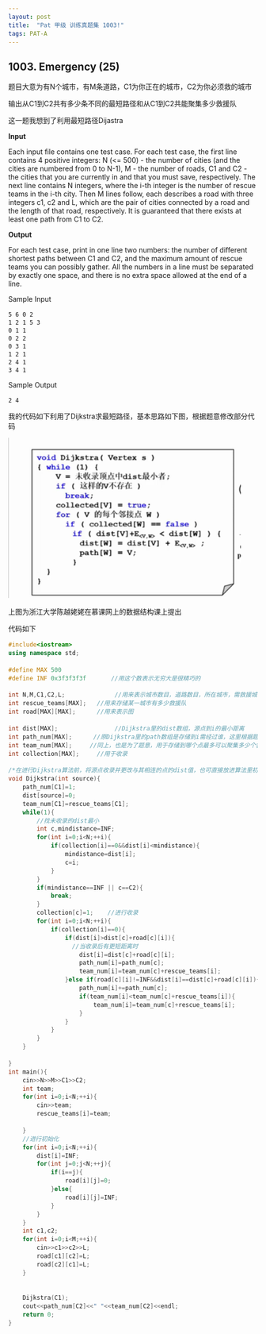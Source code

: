 ```yaml
---
layout: post
title:  "Pat 甲级 训练真题集 1003!"
tags: PAT-A
---
```

## 1003. Emergency (25)

题目大意为有N个城市，有M条道路，C1为你正在的城市，C2为你必须救的城市

输出从C1到C2共有多少条不同的最短路径和从C1到C2共能聚集多少救援队

这一题我想到了利用最短路径Dijastra

**Input**

Each input file contains one test case. For each test case, the first line contains 4 positive integers: N (<= 500) - the number of cities (and the cities are numbered from 0 to N-1), M - the number of roads, C1 and C2 - the cities that you are currently in and that you must save, respectively.  The next line contains N integers, where the i-th integer is the number of rescue teams in the i-th city.  Then M lines follow, each describes a road with three integers c1, c2 and L, which are the pair of cities connected by a road and the length of that road, respectively.  It is guaranteed that there exists at least one path from C1 to C2.

**Output**

For each test case, print in one line two numbers: the number of 
different shortest paths between C1 and C2, and the maximum amount of 
rescue teams you can possibly gather.
All the numbers in a line must be separated by exactly one space, and there is no extra space allowed at the end of a line.

Sample Input

```
5 6 0 2
1 2 1 5 3
0 1 1
0 2 2
0 3 1
1 2 1
2 4 1
3 4 1

```

Sample Output

```
2 4
```

我的代码如下利用了Dijkstra求最短路径，基本思路如下图，根据题意修改部分代码

![](../images/photo/Dijkstra.png)

上图为浙江大学陈越姥姥在慕课网上的数据结构课上提出

代码如下

```c++
#include<iostream>
using namespace std;

#define MAX 500
#define INF 0x3f3f3f3f       //用这个数表示无穷大是很精巧的

int N,M,C1,C2,L;              //用来表示城市数目，道路数目，所在城市，需救援城市，城市与城市之间相差的距离
int rescue_teams[MAX];   //用来存储某一城市有多少救援队
int road[MAX][MAX];      //用来表示图

int dist[MAX];                //Dijkstra里的dist数组，源点到i的最小距离
int path_num[MAX];      //原Dijkstra里的path数组是存储到i需经过谁，这里根据题目所知用于存储到某个点共有多少条路径
int team_num[MAX];     //同上，也是为了题意，用于存储到哪个点最多可以聚集多少个救援队
int collection[MAX];     //用于收录

/*在进行Dijkstra算法前，将源点收录并更改与其相连的点的dist值，也可直接放进算法里初始化*/
void Dijkstra(int source){
	path_num[C1]=1;
	dist[source]=0;
	team_num[C1]=rescue_teams[C1];
	while(1){
		//找未收录的dist最小
		int c,mindistance=INF;
		for(int i=0;i<N;++i){
			if(collection[i]==0&&dist[i]<mindistance){
				mindistance=dist[i];
				c=i;
			}
		}
		if(mindistance==INF || c==C2){
			break;
		}
		collection[c]=1;    //进行收录
		for(int i=0;i<N;++i){
			if(collection[i]==0){
				if(dist[i]>dist[c]+road[c][i]){
                  //当收录后有更短距离时
					dist[i]=dist[c]+road[c][i];
					path_num[i]=path_num[c];
					team_num[i]=team_num[c]+rescue_teams[i];
				}else if(road[c][i]!=INF&&dist[i]==dist[c]+road[c][i]){                //当有道路并且距离相等时
					path_num[i]+=path_num[c];
					if(team_num[i]<team_num[c]+rescue_teams[i]){
						team_num[i]=team_num[c]+rescue_teams[i];
					}
				}
			}
		}
	}

}
int main(){
	cin>>N>>M>>C1>>C2;
	int team;
	for(int i=0;i<N;++i){
		cin>>team;
		rescue_teams[i]=team;
		
	}
	//进行初始化
	for(int i=0;i<N;++i){
		dist[i]=INF;
		for(int j=0;j<N;++j){
			if(i==j){
				road[i][j]=0;
			}else{
				road[i][j]=INF;
			}
		}
	}
	int c1,c2;
	for(int i=0;i<M;++i){
		cin>>c1>>c2>>L;
		road[c1][c2]=L;
		road[c2][c1]=L;
	}


	Dijkstra(C1);
	cout<<path_num[C2]<<" "<<team_num[C2]<<endl;
	return 0;
}
```